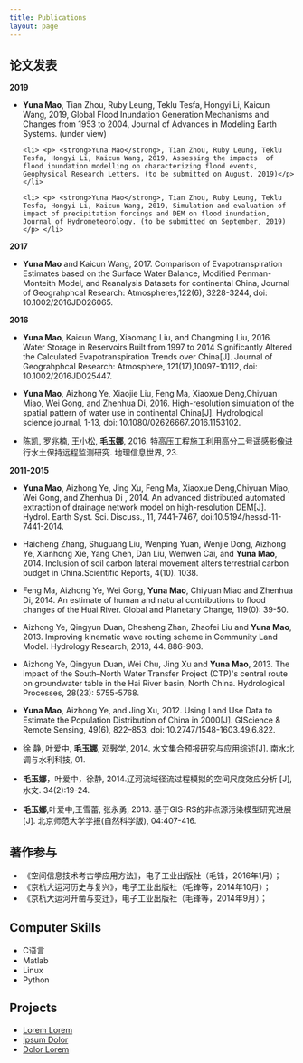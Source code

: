 ```yaml
---
title: Publications
layout: page
---
```

<!-- 
![Profile Image]({{ site.url }}/{{ site.picture }})
-->

<h2>论文发表</h2>

<p style="font-weight:bold;" style="color:blue;">
2019</p>

<ul>
	<li> <p> <strong>Yuna Mao</strong>, Tian Zhou, Ruby Leung, Teklu Tesfa, Hongyi Li, Kaicun Wang, 2019, Global Flood Inundation Generation Mechanisms and Changes from 1953 to 2004, Journal of Advances in Modeling Earth Systems. (under view)</p> </li>
	
	<li> <p> <strong>Yuna Mao</strong>, Tian Zhou, Ruby Leung, Teklu Tesfa, Hongyi Li, Kaicun Wang, 2019, Assessing the impacts  of flood inundation modelling on characterizing flood events, Geophysical Research Letters. (to be submitted on August, 2019)</p> </li>

	<li> <p> <strong>Yuna Mao</strong>, Tian Zhou, Ruby Leung, Teklu Tesfa, Hongyi Li, Kaicun Wang, 2019, Simulation and evaluation of impact of precipitation forcings and DEM on flood inundation, Journal of Hydrometeorology. (to be submitted on September, 2019)</p> </li>

</ul>

 <p style="font-weight:bold;" style="color:blue;">2017</p> 
<ul>	
	<li> <p> <strong>Yuna Mao</strong> and Kaicun Wang, 2017. Comparison of Evapotranspiration Estimates based on the Surface Water Balance, Modified Penman-Monteith Model, and Reanalysis Datasets for continental China, Journal of Geograhphcal Research: Atmospheres,122(6), 3228-3244, doi: 10.1002/2016JD026065. </p>   </li>
</ul>

<p style="font-weight:bold;" style="color:blue;">
2016</p>


<ul>
    <li> <p><strong>Yuna Mao</strong>, Kaicun Wang, Xiaomang Liu, and Changming Liu, 2016. Water Storage in Reservoirs Built from 1997 to 2014 Significantly Altered the Calculated Evapotranspiration Trends over China[J]. Journal of Geograhphcal Research: Atmosphere, 121(17),10097-10112, doi: 10.1002/2016JD025447.</p> </li>
    <li> <p> <strong>Yuna Mao</strong>, Aizhong Ye, Xiaojie Liu, Feng Ma, Xiaoxue Deng,Chiyuan Miao, Wei Gong, and Zhenhua Di, 2016. High-resolution simulation of the spatial pattern of water use in continental China[J]. Hydrological science journal, 1-13, doi: 10.1080/02626667.2016.1153102.</p> </li>
<li> <p>陈凯, 罗兆楠, 王小松, <strong>毛玉娜</strong>, 2016. 特高压工程施工利用高分二号遥感影像进行水土保持远程监测研究. 地理信息世界, 23.</p> </li>
</ul>

<p style="font-weight:bold;" style="color:blue;">
2011-2015</p>

<ul>
<li> <p>
<strong>Yuna Mao</strong>, Aizhong Ye, Jing Xu, Feng Ma, Xiaoxue Deng,Chiyuan Miao, Wei Gong, and Zhenhua Di , 2014. An advanced distributed automated extraction of drainage network model on high-resolution DEM[J]. Hydrol. Earth Syst. Sci. Discuss., 11, 7441-7467, doi:10.5194/hessd-11-7441-2014.</p> </li>

<li> <p>
Haicheng Zhang, Shuguang Liu, Wenping Yuan, Wenjie Dong, Aizhong Ye, Xianhong Xie, Yang Chen, Dan Liu, Wenwen Cai, and <strong>Yuna Mao</strong>, 2014. Inclusion of soil carbon lateral movement alters terrestrial carbon budget in China.Scientific Reports, 4(10). 1038.</p> </li>

<li> <p>
Feng Ma, Aizhong Ye, Wei Gong, <strong>Yuna Mao</strong>, Chiyuan Miao and Zhenhua Di, 2014. An estimate of human and natural contributions to flood changes of the Huai River. Global and Planetary Change, 119(0): 39-50.</p> </li>

<li> <p>
Aizhong Ye, Qingyun Duan, Chesheng Zhan, Zhaofei Liu and <strong>Yuna Mao</strong>, 2013. Improving kinematic wave routing scheme in Community Land Model. Hydrology Research, 2013, 44. 886-903.</p> </li>

<li> <p>
Aizhong Ye, Qingyun Duan, Wei Chu, Jing Xu and <strong>Yuna Mao</strong>, 2013. The impact of the South–North Water Transfer Project (CTP)'s central route on groundwater table in the Hai River basin, North China. Hydrological Processes, 28(23): 5755-5768.</p> </li>

<li> <p>
<strong>Yuna Mao</strong>, Aizhong Ye, and Jing Xu, 2012. Using Land Use Data to Estimate the Population Distribution of China in 2000[J]. GIScience & Remote Sensing, 49(6), 822–853, doi: 10.2747/1548-1603.49.6.822.</p> </li>

<li> <p>
徐 静, 叶爱中, <strong>毛玉娜</strong>, 邓斅学, 2014. 水文集合预报研究与应用综述[J]. 南水北调与水利科技, 01.</p> </li>

<li> <p>
<strong>毛玉娜</strong>，叶爱中，徐静, 2014.辽河流域径流过程模拟的空间尺度效应分析 [J],水文. 34(2):19-24. </p> </li>

 <li> <p>
<strong>毛玉娜</strong>,叶爱中,王雪蕾, 张永勇, 2013. 基于GIS-RS的非点源污染模型研究进展[J]. 北京师范大学学报(自然科学版), 04:407-416. </p> </li>
</ul>

<h2>著作参与</h2>

<ul class="skill-list">
	<li>《空间信息技术考古学应用方法》，电子工业出版社（毛锋，2016年1月）；</li>
	<li>《京杭大运河历史与复兴》，电子工业出版社（毛锋等，2014年10月）；</li>
	<li>《京杭大运河开凿与变迁》，电子工业出版社（毛锋等，2014年9月）；</li>
</ul>


<h2>Computer Skills</h2>

<ul class="skill-list">
	<li>C语言</li>
	<li>Matlab</li>
	<li>Linux</li>
	<li>Python</li>
</ul>

<h2>Projects</h2>

<ul>
	<li><a href="https://github.com/">Lorem Lorem</a></li>
	<li><a href="https://github.com/">Ipsum Dolor</a></li>
	<li><a href="https://github.com/">Dolor Lorem</a></li>
</ul>
